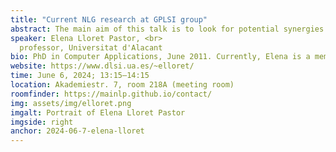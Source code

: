 ```yaml
---
title: "Current NLG research at GPLSI group"
abstract: The main aim of this talk is to look for potential synergies between MaiNLP and GPLSI research groups. Therefore, in this talk, I will present the research carried out in the GPLSI Research Group of the University of Alicante (Spain) concerning Natural Language Generation (NLG). I will first provide a brief introductory information about my background and my research group. Then, I will introduce two relevant current projects that deals with NLG as their main topic: 1) CORTEX - Concious Text Generation, and 2) ILENIA project, describing the most recent research that has been developed within them, together with work in progress and future steps. Finally, I will outline some possible activities to do during my visit.
speaker: Elena Lloret Pastor, <br>
  professor, Universitat d'Alacant
bio: PhD in Computer Applications, June 2011. Currently, Elena is a member of the Natural Language Processing research group at the University of Alicante. Her research interests focus on Natural Language Processing, and in particular on Text Summarization, Natural Language Generation, and Text Simplification. 
website: https://www.dlsi.ua.es/~elloret/
time: June 6, 2024; 13:15–14:15
location: Akademiestr. 7, room 218A (meeting room)
roomfinder: https://mainlp.github.io/contact/
img: assets/img/elloret.png
imgalt: Portrait of Elena Lloret Pastor
imgside: right
anchor: 2024-06-7-elena-lloret
---
```

